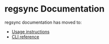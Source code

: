 # regsync Documentation

regsync documentation has moved to:

- [Usage instructions](https://regclient.org/usage/regsync/)
- [CLI reference](https://regclient.org/cli/regsync/)

